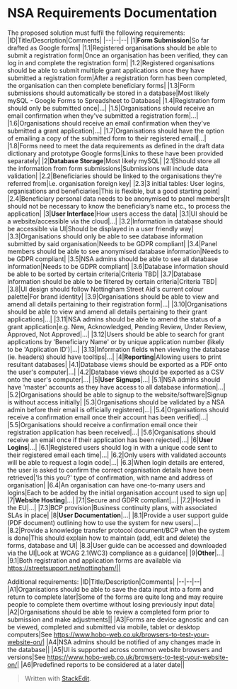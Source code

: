  # NSA Requirements Documentation

The proposed solution must fulfil the following requirements:
|ID|Title/Description|Comments|
|--|--|--|
|1|**Form Submission**|So far drafted as Google forms|
|1.1|Registered organisations should be able to submit a registration form|Once an organisation has been verified, they can log in and complete the registration form|
|1.2|Registered organisations should be able to submit multiple grant applications once they have submitted a registration form|After a registration form has been completed, the organisation can then complete beneficiary forms|
|1.3|Form submissions should automatically be stored in a database|Most likely mySQL - Google Forms to Spreadsheet to Database|
|1.4|Registration form should only be submitted once|...|
|1.5|Organisations should receive an email confirmation when they've submitted a registration form|...|
|1.6|Organisations should receive an email confirmation when they've submitted a grant application|...|
|1.7|Organisations should have the option of emailing a copy of the submitted form to their registered email|...|
|1.8|Forms need to meet the data requirements as defined in the draft data dictionary and prototype Google forms|Links to these have been provided separately|
|2|**Database Storage**|Most likely mySQL|
|2.1|Should store all the information from form submissions|Submissions will include data validation|
|2.2|Beneficiaries should be linked to the organisations they're referred from|i.e. organisation foreign key|
|2.3|3 initial tables: User logins, organisations and beneficiaries|This is flexible, but a good starting point|
|2.4|Beneficiary personal data needs to be anonymised to panel members|It should not be necessary to know the beneficiary’s name etc., to process the application|
|3|**User Interface**|How users access the data|
|3.1|UI should be a website/accessible via the cloud|...|
|3.2|Information in database should be accessible via UI|Should be displayed in a user friendly way|
|3.3|Organisations should only be able to see database information submitted by said organisation|Needs to be GDPR compliant|
|3.4|Panel members should be able to see anonymised database information|Needs to be GDPR compliant|
|3.5|NSA admins should be able to see all database information|Needs to be GDPR compliant|
|3.6|Database information should be able to be sorted by certain criteria|Criteria TBD|
|3.7|Database information should be able to be filtered by certain criteria|Criteria TBD|
|3.8|UI design should follow Nottingham Street Aid's current colour palette|For brand identity|
|3.9|Organisations should be able to view and amend all details pertaining to their registration form|...|
|3.10|Organisations should be able to view and amend all details pertaining to their grant applications|...|
|3.11|NSA admins should be able to amend the status of a grant application|e.g. New, Acknowledged, Pending Review, Under Review, Approved, Not Approved|...|
|3.12|Users should be able to search for grant applications by 'Beneficiary Name' or by unique application number (likely to be 'Application ID')|...|
|3.13|Information fields when viewing the database (ie. headers) should have tooltips|...|
|4|**Reporting**|Allowing users to print resultant databases|
|4.1|Database views should be exported as a PDF onto the user's computer|...|
|4.2|Database views should be exported as a CSV onto the user's computer|...|
|5|**User Signups**|...|
|5.1|NSA admins should have 'master' accounts as they have access to all database information|...|
|5.2|Organisations should be able to signup to the website/software|Signup is without access initially|
|5.3|Organisations should be validated by a NSA admin before their email is officially registered|...|
|5.4|Organisations should receive a confirmation email once their account has been verified|...|
|5.5|Organisations should receive a confirmation email once their registration application has been received|...|
|5.6|Organisations should receive an email once if their application has been rejected|...|
|6|**User Logins**|...|
|6.1|Registered users should log in with a unique code sent to their registered email each time|...|
|6.2|Only users with validated accounts will be able to request a login code|...|
|6.3|When login details are entered, the user is asked to confirm the correct organisation details have been retrieved|'Is this you?' type of confirmation, with name and address of organisation|
|6.4|An organisation can have one-to-many users and logins|Each to be added by the initial organisation account used to sign up|
|7|**Website Hosting**|...|
|7.1|Secure and GDPR compliant|...|
|7.2|Hosted in the EU|...|
|7.3|BCP provision|Business continuity plans, with associated SLAs in place|
|8|**User Documentation**|...|
|8.1|Provide a user support guide (PDF document) outlining how to use the system for new users|...|
|8.2|Provide a knowledge transfer protocol document/BCP when the system is done|This should explain how to maintain (add, edit and delete) the forms, database and UI|
|8.3|User guide can be accessed and downloaded via the UI|Look at WCAG 2.1(WC3) compliance as a guidance|
|9|**Other**|...|
|9.1|Both registration and application forms are available via https://streetsupport.net/nottingham/||

Additional requirements:
|ID|Title/Description|Comments|
|--|--|--|
|A1|Organisations should be able to save the data input into a form and return to complete later|Some of the forms are quite long and may require people to complete them overtime without losing previously input data|
|A2|Organisations should be able to review a completed form prior to submission and make adjustments||
|A3|Forms are device agnostic and can be viewed, completed and submitted via mobile, tablet or desktop computers|See https://www.hobo-web.co.uk/browsers-to-test-your-website-on/|
|A4|NSA admins should be notified of any changes made in the database||
|A5|UI is supported across common website browsers and versions|See https://www.hobo-web.co.uk/browsers-to-test-your-website-on/|
|A6|Predefined reports to be considered at a later date||

> Written with [StackEdit](https://stackedit.io/).
